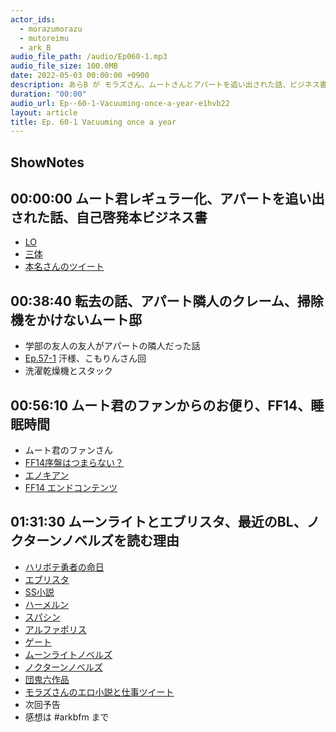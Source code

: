 ```yaml
---
actor_ids:
  - morazumorazu
  - mutoreimu
  - ark_B
audio_file_path: /audio/Ep060-1.mp3
audio_file_size: 100.0MB
date: 2022-05-03 00:00:00 +0900
description: あらB が モラズさん、ムートさんとアパートを追い出された話、ビジネス書、アパート隣人のクレーム、FF14、ムーンライトとノクターンノベルズなどについて話しました。
duration: "00:00"
audio_url: Ep--60-1-Vacuuming-once-a-year-e1hvb22
layout: article
title: Ep. 60-1 Vacuuming once a year
---
```

## ShowNotes

## 00:00:00 ムート君レギュラー化、アパートを追い出された話、自己啓発本ビジネス書

* [LO](https://ja.wikipedia.org/wiki/%E3%82%B3%E3%83%9F%E3%83%83%E3%82%AF%E3%82%A8%E3%83%AB%E3%82%AA%E3%83%BC)
* [三体](https://amzn.to/38Fydlu)
* [本名さんのツイート](https://twitter.com/syu_ya/status/1510536639642173441?s=20&t=peBPbGE7YXeVA6kyE1ciWg)

## 00:38:40 転去の話、アパート隣人のクレーム、掃除機をかけないムート邸

* 学部の友人の友人がアパートの隣人だった話
* [Ep.57-1](https://anchor.fm/arkbfm/episodes/Ep--57-1-Heresy-Wedding-Venue-Selection-e1gn2bm/a-a7mqtti) 汗様、こもりんさん回
* 洗濯乾燥機とスタック

## 00:56:10 ムート君のファンからのお便り、FF14、睡眠時間

* ムート君のファンさん
* [FF14序盤はつまらない？](https://ponblog.xyz/ff14-biginner-bored/)
* [エノキアン](https://arutora.com/7521#3)
* [FF14 エンドコンテンツ](https://choice-antenna.com/ff14-endcontents-rank/)

## 01:31:30 ムーンライトとエブリスタ、最近のBL、ノクターンノベルズを読む理由

* [ハリボテ勇者の命日](https://www.alphapolis.co.jp/novel/808155719/205597757)
* [エブリスタ](https://estar.jp/)
* [SS小説](https://dic.nicovideo.jp/a/ss%28%E4%BA%8C%E6%AC%A1%E5%89%B5%E4%BD%9C%29)
* [ハーメルン](https://syosetu.org/)
* [スパシン](https://dic.pixiv.net/a/%E3%82%B9%E3%83%91%E3%82%B7%E3%83%B3)
* [アルファポリス](https://www.alphapolis.co.jp/)
* [ゲート](https://www.alphapolis.co.jp/manga/official/138000030)
* [ムーンライトノベルズ](https://mnlt.syosetu.com/top/top/)
* [ノクターンノベルズ](https://noc.syosetu.com/top/top/)
* [団鬼六作品](https://amzn.to/3vAwGpZ)
* [モラズさんのエロ小説と仕事ツイート](https://twitter.com/morazumorazu/status/1510848803318165504)
* 次回予告
* 感想は #arkbfm まで